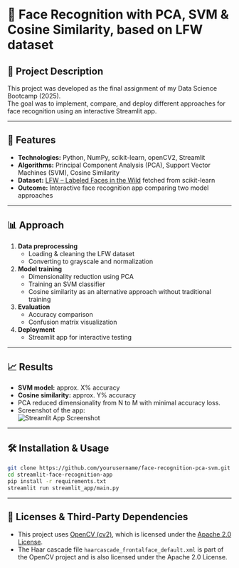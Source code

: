 # 👤 Face Recognition with PCA, SVM & Cosine Similarity, based on LFW dataset

## 🎯 Project Description
This project was developed as the final assignment of my Data Science Bootcamp (2025).  
The goal was to implement, compare, and deploy different approaches for face recognition using an interactive Streamlit app.

---

## 🚀 Features
- **Technologies:** Python, NumPy, scikit-learn, openCV2, Streamlit  
- **Algorithms:** Principal Component Analysis (PCA), Support Vector Machines (SVM), Cosine Similarity  
- **Dataset:** [LFW – Labeled Faces in the Wild](https://scikit-learn.org/stable/modules/generated/sklearn.datasets.fetch_lfw_people.html) fetched from scikit-learn
- **Outcome:** Interactive face recognition app comparing two model approaches

---

## 📊 Approach
1. **Data preprocessing**  
   - Loading & cleaning the LFW dataset  
   - Converting to grayscale and normalization  
2. **Model training**  
   - Dimensionality reduction using PCA  
   - Training an SVM classifier  
   - Cosine similarity as an alternative approach without traditional training  
3. **Evaluation**  
   - Accuracy comparison  
   - Confusion matrix visualization  
4. **Deployment**  
   - Streamlit app for interactive testing

---

## 📈 Results
- **SVM model:** approx. X% accuracy  
- **Cosine similarity:** approx. Y% accuracy  
- PCA reduced dimensionality from N to M with minimal accuracy loss.  
- Screenshot of the app:  
  ![Streamlit App Screenshot](results/model_comparison.png)

---

## 🛠️ Installation & Usage
```bash
git clone https://github.com/yourusername/face-recognition-pca-svm.git
cd streamlit-face-recognition-app
pip install -r requirements.txt
streamlit run streamlit_app/main.py
```

---

## 📄 Licenses & Third-Party Dependencies

- This project uses [OpenCV (cv2)](https://opencv.org/), which is licensed under the [Apache 2.0 License](https://www.apache.org/licenses/LICENSE-2.0).
- The Haar cascade file `haarcascade_frontalface_default.xml` is part of the OpenCV project and is also licensed under the Apache 2.0 License.
